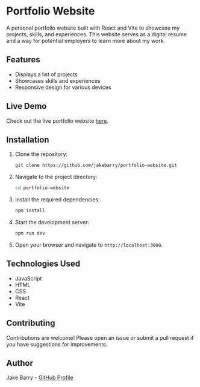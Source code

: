 # Portfolio Website

A personal portfolio website built with React and Vite to showcase my projects, skills, and experiences. This website serves as a digital resume and a way for potential employers to learn more about my work.

## Features

- Displays a list of projects
- Showcases skills and experiences
- Responsive design for various devices

## Live Demo

Check out the live portfolio website [here](https://jakebarry.netlify.app).

## Installation

1. Clone the repository:
   ```bash
   git clone https://github.com/jakebarry/portfolio-website.git
   ```

2. Navigate to the project directory:
   ```bash
   cd portfolio-website
   ```

3. Install the required dependencies:
   ```bash
   npm install
   ```

4. Start the development server:
   ```bash
   npm run dev
   ```

5. Open your browser and navigate to `http://localhost:3000`.

## Technologies Used

- JavaScript
- HTML
- CSS
- React
- Vite

## Contributing

Contributions are welcome! Please open an issue or submit a pull request if you have suggestions for improvements.


## Author

Jake Barry - [GitHub Profile](https://github.com/jakebarry)
